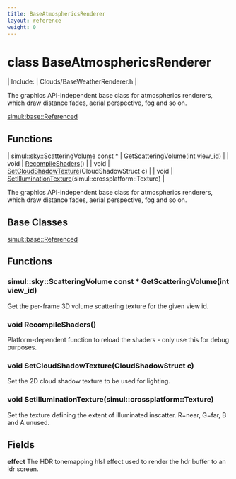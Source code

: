 ```yaml
---
title: BaseAtmosphericsRenderer
layout: reference
weight: 0
---
```

class BaseAtmosphericsRenderer
===

| Include: | Clouds/BaseWeatherRenderer.h |

The graphics API-independent base class for atmospherics renderers, which draw distance fades, aerial perspective, fog and so on.
  

[simul::base::Referenced](../base/referenced)

Functions
---

| simul::sky::ScatteringVolume  const * | [GetScatteringVolume](#GetScatteringVolume)(int view_id) |
| void | [RecompileShaders](#RecompileShaders)() |
| void | [SetCloudShadowTexture](#SetCloudShadowTexture)(CloudShadowStruct c) |
| void | [SetIlluminationTexture](#SetIlluminationTexture)(simul::crossplatform::Texture) |

The graphics API-independent base class for atmospherics renderers, which draw distance fades, aerial perspective, fog and so on.
  


Base Classes
---
[simul::base::Referenced](../base/referenced)

Functions
---

### <a name="GetScatteringVolume"/>simul::sky::ScatteringVolume  const * GetScatteringVolume(int view_id)
Get the per-frame 3D volume scattering texture for the given view id.

### <a name="RecompileShaders"/>void RecompileShaders()
Platform-dependent function to reload the shaders - only use this for debug purposes.

### <a name="SetCloudShadowTexture"/>void SetCloudShadowTexture(CloudShadowStruct c)
Set the 2D cloud shadow texture to be used for lighting.

### <a name="SetIlluminationTexture"/>void SetIlluminationTexture(simul::crossplatform::Texture)
Set the texture defining the extent of illuminated inscatter. R=near, G=far, B and A unused.

Fields
---

**effect**  The HDR tonemapping hlsl effect used to render the hdr buffer to an ldr screen.
